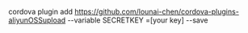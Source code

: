  cordova plugin add  https://github.com/lounai-chen/cordova-plugins-aliyunOSSupload  --variable SECRETKEY =[your key] --save